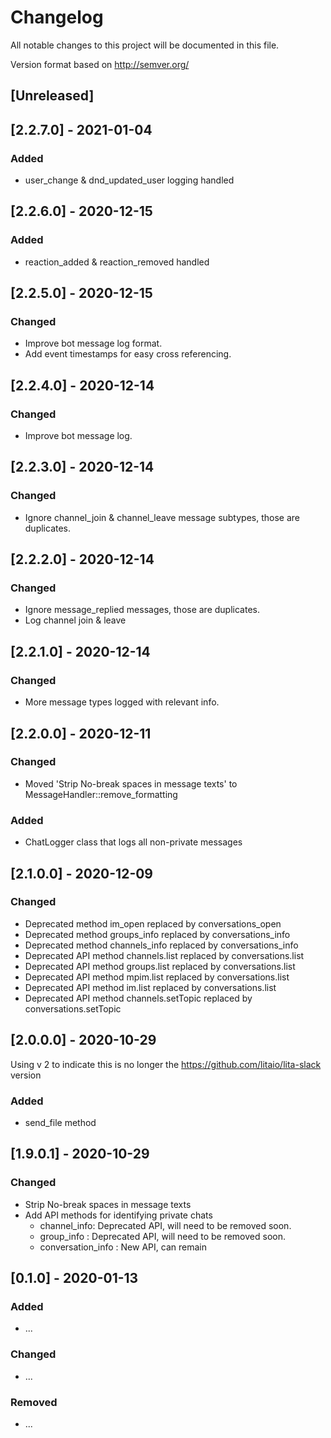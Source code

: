 # Changelog

All notable changes to this project will be documented in this file.

Version format based on <http://semver.org/>

## [Unreleased]

## [2.2.7.0] - 2021-01-04

### Added

- user_change & dnd_updated_user logging handled


## [2.2.6.0] - 2020-12-15

### Added

- reaction_added & reaction_removed handled

## [2.2.5.0] - 2020-12-15

### Changed

- Improve bot message log format.
- Add event timestamps for easy cross referencing.

## [2.2.4.0] - 2020-12-14

### Changed

- Improve bot message log.

## [2.2.3.0] - 2020-12-14

### Changed

- Ignore channel_join & channel_leave message subtypes, those are duplicates.

## [2.2.2.0] - 2020-12-14

### Changed

- Ignore message_replied messages, those are duplicates.
- Log channel join & leave

## [2.2.1.0] - 2020-12-14

### Changed

- More message types logged with relevant info.

## [2.2.0.0] - 2020-12-11

### Changed

- Moved 'Strip No-break spaces in message texts' to MessageHandler::remove_formatting

  
### Added

- ChatLogger class that logs all non-private messages

## [2.1.0.0] - 2020-12-09

### Changed

- Deprecated method im_open replaced by conversations_open
- Deprecated method groups_info replaced by conversations_info
- Deprecated method channels_info replaced by conversations_info
- Deprecated API method channels.list replaced by conversations.list
- Deprecated API method groups.list replaced by conversations.list
- Deprecated API method mpim.list replaced by conversations.list
- Deprecated API method im.list replaced by conversations.list
- Deprecated API method channels.setTopic replaced by conversations.setTopic

## [2.0.0.0] - 2020-10-29

Using v 2 to indicate this is no longer the https://github.com/litaio/lita-slack version
### Added

- send_file method

## [1.9.0.1] - 2020-10-29

### Changed

- Strip No-break spaces in message texts
- Add API methods for identifying private chats
  - channel_info: Deprecated API, will need to be removed soon.
  - group_info : Deprecated API, will need to be removed soon.
  - conversation_info : New API, can remain

## [0.1.0] - 2020-01-13

### Added

- ...

### Changed

- ...

### Removed

- ...
